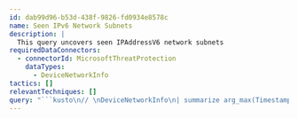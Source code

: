 ```yaml
---
id: dab99d96-b53d-438f-9826-fd0934e8578c
name: Seen IPv6 Network Subnets
description: |
  This query uncovers seen IPAddressV6 network subnets
requiredDataConnectors:
  - connectorId: MicrosoftThreatProtection
    dataTypes:
      - DeviceNetworkInfo
tactics: []
relevantTechniques: []
query: "```kusto\n// \nDeviceNetworkInfo\n| summarize arg_max(Timestamp, *) by DeviceId\n| mv-expand todynamic(IPAddresses)\n| where isnotempty( IPAddresses.SubnetPrefix) and isnotempty( IPAddresses.IPAddress)\n| extend Subnet = parse_ipv6_mask(tostring(IPAddresses.IPAddress), toint(IPAddresses.SubnetPrefix))\n| summarize by Subnet\n```"
---
```


